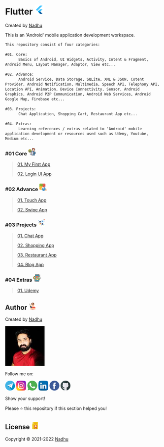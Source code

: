 # Flutter [<img src="https://github.com/iamnadhu/Flutter/blob/main/Resources/flutter-icon.png">](https://github.com/iamnadhu/Flutter)
Created by [Nadhu](https://linktr.ee/iamnadhu)

This is an 'Android' mobile application development workspace.


```
This repository consist of four categories:

#01. Core:
      Basics of Android, UI Widgets, Activity, Intent & Fragment, Android Menu, Layout Manager, Adaptor, View etc...

#02. Advance:
      Android Service, Data Storage, SQLite, XML & JSON, Cotent Provider, Android Notification, Multimedia, Speech API, Telephony API, Location API, Animation, Device Connectivity, Sensor, Android Graphics, Android P2P Communication, Android Web Services, Android Google Map, Firebase etc...

#03. Projects:
      Chat Application, Shopping Cart, Restaurant App etc...

#04. Extras:
      Learning references / extras related to 'Android' mobile application development or resources used such as Udemy, Youtube, Medium etc...
```


### #01 Core [<img src="https://github.com/iamnadhu/Flutter/blob/main/Resources/tutorials-icon.png">](https://github.com/iamnadhu/Flutter)
>
> [01. My First App](https://github.com/iamnadhu/Flutter/tree/master/Core/My%20First%20App)
>
> [02. Login UI App](https://github.com/iamnadhu/Flutter/tree/master/Core/Login%20UI%20App)
>

### #02 Advance [<img src="https://github.com/iamnadhu/Flutter/blob/main/Resources/sessions-icon.png">](https://github.com/iamnadhu/Flutter)
>
> [01. Touch App](https://github.com/iamnadhu/Flutter/tree/master/Advance/Touch%20App)
>
> [02. Swipe App](https://github.com/iamnadhu/Flutter/tree/master/Advance/Swipe%20App)
>

### #03 Projects [<img src="https://github.com/iamnadhu/Flutter/blob/main/Resources/projects-icon.png">](https://github.com/iamnadhu/Flutter)
>
> [01. Chat App](https://github.com/iamnadhu/Flutter/tree/master/Projects/Chat%20App)
>
> [02. Shopping App](https://github.com/iamnadhu/Flutter/tree/master/Projects/Shopping%20App)
>
> [03. Restaurant App](https://github.com/iamnadhu/Flutter/tree/master/Projects/Restaurant%20App)
>
> [04. Blog App](https://github.com/iamnadhu/Flutter/tree/master/Projects/Blog%20App)
>

### #04 Extras [<img src="https://github.com/iamnadhu/Flutter/blob/main/Resources/extras-icon.png">](https://github.com/iamnadhu/Flutter)
>
> [01. Udemy](https://github.com/iamnadhu/Flutter/tree/master/Extras/Udemy)
>


## Author [<img src="https://github.com/iamnadhu/Flutter/blob/main/Resources/auther-icon.png">](https://linktr.ee/iamnadhu)
Created by [Nadhu](https://linktr.ee/iamnadhu)

[<img src="https://github.com/iamnadhu/Flutter/blob/main/Resources/nadhu-icon.jpg">](https://linktr.ee/iamnadhu)

Follow me on: 

[<img src="https://github.com/iamnadhu/Flutter/blob/main/Resources/telegram-icon.png">](https://t.me/iamnadhu)
[<img src="https://github.com/iamnadhu/Flutter/blob/main/Resources/instagram-icon.png">](https://www.instagram.com/iamnadhu/)
[<img src="https://github.com/iamnadhu/Flutter/blob/main/Resources/whatsapp-icon.png">](https://api.whatsapp.com/send?phone=917293451396&lang=en)
[<img src="https://github.com/iamnadhu/Flutter/blob/main/Resources/linkedin-icon.png">](https://www.linkedin.com/in/iamnadhu/)
[<img src="https://github.com/iamnadhu/Flutter/blob/main/Resources/facebook-icon.png">](https://www.facebook.com/iamnadhu/)
[<img src="https://github.com/iamnadhu/Flutter/blob/main/Resources/github-icon.png">](https://github.com/iamnadhu)


Show your support!

Please ⭐️   this repository if this section helped you!


## License [<img src="https://github.com/iamnadhu/Flutter/blob/main/Resources/license-icon.png">](https://github.com/iamnadhu/Flutter)
Copyright © 2021-2022 [Nadhu](https://linktr.ee/iamnadhu)
